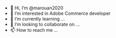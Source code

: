 - 👋 Hi, I’m @marouan2020
- 👀 I’m interested in Adobe Commerce developer
- 🌱 I’m currently learning ...
- 💞️ I’m looking to collaborate on ...
- 📫 How to reach me ...

<!---
marouan2020/marouan2020 is a ✨ special ✨ repository because its `README.md` (this file) appears on your GitHub profile.
You can click the Preview link to take a look at your changes.
--->
